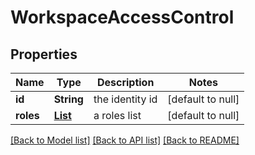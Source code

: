 # WorkspaceAccessControl
## Properties

Name | Type | Description | Notes
------------ | ------------- | ------------- | -------------
**id** | **String** | the identity id | [default to null]
**roles** | [**List**](WorkspaceRole.md) | a roles list | [default to null]

[[Back to Model list]](../README.md#documentation-for-models) [[Back to API list]](../README.md#documentation-for-api-endpoints) [[Back to README]](../README.md)

